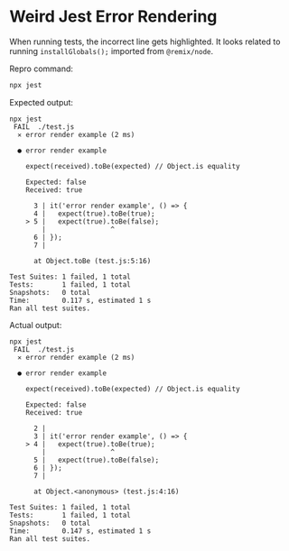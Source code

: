 # Weird Jest Error Rendering

When running tests, the incorrect line gets highlighted. It looks related to
running `installGlobals();` imported from `@remix/node`.

Repro command:
```bash
npx jest
```

Expected output:
```
npx jest
 FAIL  ./test.js
  ✕ error render example (2 ms)

  ● error render example

    expect(received).toBe(expected) // Object.is equality

    Expected: false
    Received: true

      3 | it('error render example', () => {
      4 |   expect(true).toBe(true);
    > 5 |   expect(true).toBe(false);
        |                ^
      6 | });
      7 |

      at Object.toBe (test.js:5:16)

Test Suites: 1 failed, 1 total
Tests:       1 failed, 1 total
Snapshots:   0 total
Time:        0.117 s, estimated 1 s
Ran all test suites.
```

Actual output:
```
npx jest
 FAIL  ./test.js
  ✕ error render example (2 ms)

  ● error render example

    expect(received).toBe(expected) // Object.is equality

    Expected: false
    Received: true

      2 |
      3 | it('error render example', () => {
    > 4 |   expect(true).toBe(true);
        |                ^
      5 |   expect(true).toBe(false);
      6 | });
      7 |

      at Object.<anonymous> (test.js:4:16)

Test Suites: 1 failed, 1 total
Tests:       1 failed, 1 total
Snapshots:   0 total
Time:        0.147 s, estimated 1 s
Ran all test suites.
```
